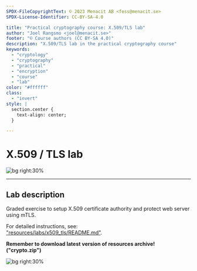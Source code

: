 ```yaml
---
SPDX-FileCopyrightText: © 2023 Menacit AB <foss@menacit.se>
SPDX-License-Identifier: CC-BY-SA-4.0

title: "Practical cryptography course: X.509/TLS lab"
author: "Joel Rangsmo <joel@menacit.se>"
footer: "© Course authors (CC BY-SA 4.0)"
description: "X.509/TLS lab in the practical cryptography course"
keywords:
  - "cryptology"
  - "cryptography"
  - "practical"
  - "encryption"
  - "course"
  - "lab"
color: "#ffffff"
class:
  - "invert"
style: |
  section.center {
    text-align: center;
  }

---
```

<!-- _footer: "%ATTRIBUTION_PREFIX% Rising Damp (CC BY 2.0)" -->
# X.509 / TLS lab

![bg right:30%](images/26-phone_pole.jpg)

---
<!-- _footer: "%ATTRIBUTION_PREFIX% Rising Damp (CC BY 2.0)" -->
## Lab description
Graded exercise to setup X.509 certificate authority and protect web server using mTLS.
  
For detailed instructions, see:  
["resources/labs/x509\_tls/README.md"](%RESOURCES_ARCHIVE%).  
  
**Remember to download latest version of resources archive! ("crypto.zip")**

![bg right:30%](images/26-phone_pole.jpg)
